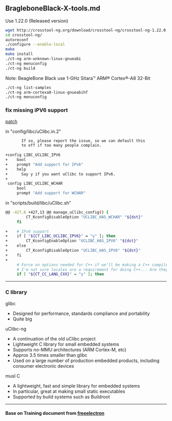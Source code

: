 ## BragleboneBlack-X-tools.md

Use 1.22.0 (Released version)
```sh
wget http://crosstool-ng.org/download/crosstool-ng/crosstool-ng-1.22.0.tar.bz2
cd crosstool-ng/
autoreconf
./configure --enable-local
make
make install
./ct-ng arm-unknown-linux-gnueabi
./ct-ng menuconfig
./ct-ng build

```

Note: BeagleBone Black use 1-GHz Sitara™ ARM® Cortex®-A8 32-Bit
```sh
./ct-ng list-samples
./ct-ng arm-cortexa8-linux-gnueabihf
./ct-ng menuconfig
```

### fix missing iPV6 support
[patch](https://github.com/crosstool-ng/crosstool-ng/pull/286/files)
   
in "config/libc/uClibc.in.2"

```sh
       If so, please report the issue, so we can default this
       to off if too many people complain.
 
+config LIBC_UCLIBC_IPV6
+    bool
+    prompt "Add support for IPv6"
+    help
+      Say y if you want uClibc to support IPv6.
+
 config LIBC_UCLIBC_WCHAR
     bool
     prompt "Add support for WCHAR"
```

in "scripts/build/libc/uClibc.sh"

```sh
@@ -427,6 +427,13 @@ manage_uClibc_config() {
         CT_KconfigDisableOption "UCLIBC_HAS_WCHAR" "${dst}"
     fi
 
+    # IPv6 support
+    if [ "${CT_LIBC_UCLIBC_IPV6}" = "y" ]; then
+        CT_KconfigEnableOption "UCLIBC_HAS_IPV6" "${dst}"
+    else
+        CT_KconfigDisableOption "UCLIBC_HAS_IPV6" "${dst}"
+    fi
+
     # Force on options needed for C++ if we'll be making a C++ compiler.
     # I'm not sure locales are a requirement for doing C++... Are they?
     if [ "${CT_CC_LANG_CXX}" = "y" ]; then
```

---

### C library
glibc   
   - Designed for performance, standards compliance and portability
   - Quite big
   
uClibc-ng
   - A continuation of the old uClibc project
   - Lightweight C library for small embedded systems
   - Supports no-MMU architectures (ARM Cortex-M, etc)
   - Approx 3.5 times smaller than glibc
   - Used on a large number of production embedded products, including consumer electronic devices
   
musl C
   - A lightweight, fast and simple library for embedded systems
   - In particular, great at making small static executables
   - Supported by build systems such as Buildroot

---

#### Base on Training document from [freeelectron](http://free-electrons.com/training/)
   
